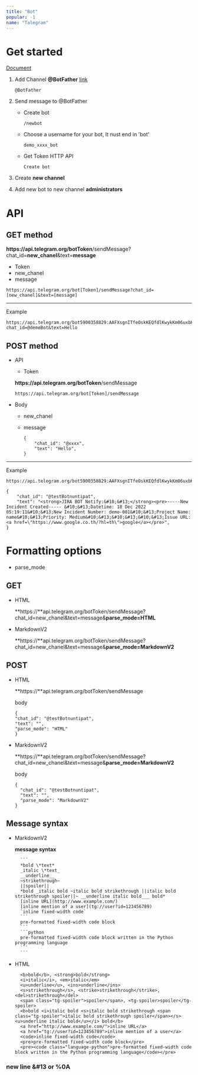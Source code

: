 ```yaml
---
title: "Bot"
popular: -1
name: "Talegram"
---
```


# Get started

[Document](https://core.telegram.org/bots/api)

1. Add Channel **@BotFather** [link](https://t.me/BotFather?fbclid=IwAR1vTgPNo3X_j__zWAScE3pbCssLSyxv8XczWXv7NVmTJF7fZ-uM6R-xabY)

   ```
   @BotFather
   ```

2. Send message to @BotFather

   - Create bot

     ```
     /newbot
     ```

   - Choose a username for your bot, It nust end in 'bot'

     ```
     demo_xxxx_bot
     ```

   - Get Token HTTP API

     ```
     Create bot
     ```

3. Create **new channel**
4. Add new bot to new channel **administrators**

# API

## GET method

**https://**api.telegram.org/bot**Token**/sendMessage?chat_id=**new_chanel**&text=**message**

- Token
- new_chanel
- message

```
https://api.telegram.org/bot[Token]/sendMessage?chat_id=[new_chanel]&text=[message]
```

---

Example

```
https://api.telegram.org/bot5900358829:AAFXsgnITfeOskKEQfdlKwykKm06uxbKBj4/sendMessage?chat_id=@demoBot&text=Hello
```

## POST method

- API

  - Token

  **https://**api.telegram.org/bot**Token**/sendMessage

  ```
  https://api.telegram.org/bot[Token]/sendMessage
  ```

- Body

  - new_chanel
  - message

    ```
    {
        "chat_id": "@xxxx",
        "text": "Hello",
    }
    ```

---

Example

```
https://api.telegram.org/bot5900358829:AAFXsgnITfeOskKEQfdlKwykKm06uxbKBj4/sendMessage
```

```
{
    "chat_id": "@testBotnuntipat",
    "text": "<strong>JIRA BOT Notify:&#10;&#13;</strong><pre>-----New Incident Created----- &#10;&#13;Datetime: 18 Dec 2022 05:19:11&#10;&#13;New Incident Number: demo-001&#10;&#13;Project Name: name&#10;&#13;Priority: Medium&#10;&#13;&#10;&#13;&#10;&#13;Issue URL: <a href=\"https://www.google.co.th/?hl=th\">google</a></pre>",
}
```

# Formatting options

- parse_mode

## GET

- HTML

  **https://**api.telegram.org/botToken/sendMessage?chat_id=new_chanel&text=message&**parse_mode=HTML**

- MarkdownV2

  **https://**api.telegram.org/botToken/sendMessage?chat_id=new_chanel&text=message&**parse_mode=MarkdownV2**

## POST

- HTML

  **https://**api.telegram.org/botToken/sendMessage

  body

  ```
  {
  "chat_id": "@testBotnuntipat",
  "text": "",
  "parse_mode": "HTML"
  }
  ```

- MarkdownV2

  **https://**api.telegram.org/botToken/sendMessage?chat_id=new_chanel&text=message&**parse_mode=MarkdownV2**

  body

  ```
  {
    "chat_id": "@testBotnuntipat",
    "text": "",
    "parse_mode": "MarkdownV2"
  }
  ```

## Message syntax

- MarkdownV2

  **message syntax**

        ```
        *bold \*text*
        _italic \*text_
        __underline__
        ~strikethrough~
        ||spoiler||
        *bold _italic bold ~italic bold strikethrough ||italic bold strikethrough spoiler||~ __underline italic bold___ bold*
        [inline URL](http://www.example.com/)
        [inline mention of a user](tg://user?id=123456789)
        `inline fixed-width code`
        ```
        pre-formatted fixed-width code block
        ```
        ```python
        pre-formatted fixed-width code block written in the Python programming language
        ```
        ```

- HTML

        <b>bold</b>, <strong>bold</strong>
        <i>italic</i>, <em>italic</em>
        <u>underline</u>, <ins>underline</ins>
        <s>strikethrough</s>, <strike>strikethrough</strike>, <del>strikethrough</del>
        <span class="tg-spoiler">spoiler</span>, <tg-spoiler>spoiler</tg-spoiler>
        <b>bold <i>italic bold <s>italic bold strikethrough <span class="tg-spoiler">italic bold strikethrough spoiler</span></s> <u>underline italic bold</u></i> bold</b>
        <a href="http://www.example.com/">inline URL</a>
        <a href="tg://user?id=123456789">inline mention of a user</a>
        <code>inline fixed-width code</code>
        <pre>pre-formatted fixed-width code block</pre>
        <pre><code class="language-python">pre-formatted fixed-width code block written in the Python programming language</code></pre>

### new line **&#10;&#13** or **%0A**
